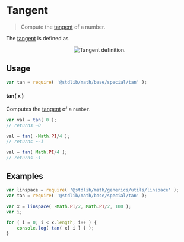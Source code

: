 Tangent
===
> Compute the [tangent][tangent] of a number.

<!-- <intro> -->
The [tangent][tangent] is defined as

<!-- <equation class="equation" label="eq:tangent" align="center" raw="\tan x = \frac{\sin x}{\cos x}" alt="Tangent definition."> -->
<div class="equation" align="center" data-raw-text="\tan x = \frac{\sin x}{\cos x}" data-equation="eq:tangent">
	<img src="" alt="Tangent definition.">
	<br>
</div>
<!-- </equation> -->
<!-- </intro> -->

<!-- <usage> -->
## Usage

``` javascript
var tan = require( '@stdlib/math/base/special/tan' );
```

#### tan( x )

Computes the [tangent][tangent] of a `number`.

``` javascript
var val = tan( 0 );
// returns ~0

val = tan( -Math.PI/4 );
// returns ~-1

val = tan( Math.PI/4 );
// returns ~1
```
<!-- </usage> -->

<!-- <examples> -->
## Examples

``` javascript
var linspace = require( '@stdlib/math/generics/utils/linspace' );
var tan = require( '@stdlib/math/base/special/tan' );

var x = linspace( -Math.PI/2, Math.PI/2, 100 );
var i;

for ( i = 0; i < x.length; i++ ) {
	console.log( tan( x[ i ] ) );
}
```
<!-- </examples> -->

<!-- <links> -->
[tangent]: http://mathworld.wolfram.com/Tangent.html
<!-- </links> -->
